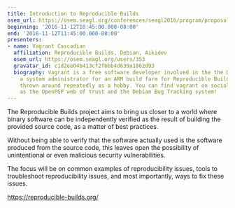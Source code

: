 ```yaml
---
title: Introduction to Reproducible Builds
osem_url: https://osem.seagl.org/conferences/seagl2016/program/proposals/166
beginning: '2016-11-12T10:45:00.000-08:00'
end: '2016-11-12T11:45:00.000-08:00'
presenters:
- name: Vagrant Cascadian
  affiliation: Reproducible Builds, Debian, Aikidev
  osem_url: https://osem.seagl.org/users/353
  gravatar_id: c1d2ee04b413cf2fbbb4d639a1862d93
  biography: Vagrant is a free software developer involved in the the Debian project,
    a system administrator for an ARM build farm for Reproducible Builds, and gets
    thrown around repeatedly as a hobby. You can find vagrant on social networks such
    as the OpenPGP web of trust and the Debian Bug Tracking system!
---
```


The Reproducible Builds project aims to bring us closer to a world
where binary software can be independently verified as the result of
building the provided source code, as a matter of best practices.

Without being able to verify that the software actually used is the
software produced from the source code, this leaves open the possibility of
unintentional or even malicious security vulnerabilities.

The focus will be on common examples of reproducibility issues,
tools to troubleshoot reproducibility issues, and most importantly,
ways to fix these issues.

<https://reproducible-builds.org/>
